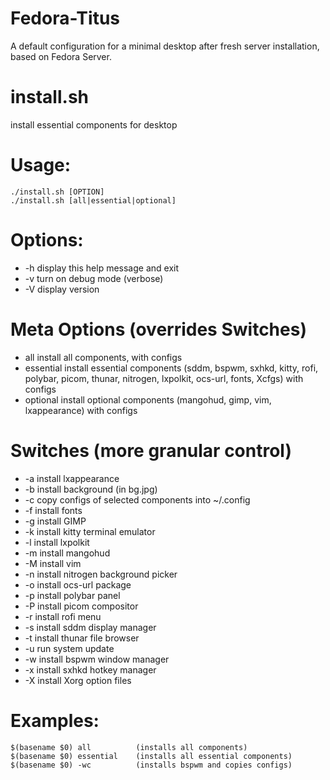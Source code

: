 # Fedora-Titus

A default configuration for a minimal desktop after fresh server installation, based on Fedora Server.

# install.sh

install essential components for desktop

# Usage:

    ./install.sh [OPTION] 
    ./install.sh [all|essential|optional] 

# Options:

- -h    display this help message and exit
- -v    turn on debug mode (verbose) 
- -V    display version 

# Meta Options (overrides Switches)

-  all       install all components, with configs 
-  essential install essential components (sddm, bspwm, sxhkd, kitty, rofi, 
            polybar, picom, thunar, nitrogen, lxpolkit, ocs-url, fonts, Xcfgs)
            with configs 
-  optional  install optional components (mangohud, gimp, vim, lxappearance) 
            with configs 

# Switches (more granular control) 

- -a    install lxappearance 
- -b    install background (in bg.jpg) 
- -c    copy configs of selected components into ~/.config 
- -f    install fonts
- -g    install GIMP
- -k    install kitty terminal emulator 
- -l    install lxpolkit 
- -m    install mangohud 
- -M    install vim 
- -n    install nitrogen background picker 
- -o    install ocs-url package 
- -p    install polybar panel 
- -P    install picom compositor 
- -r    install rofi menu 
- -s    install sddm display manager 
- -t    install thunar file browser 
- -u    run system update 
- -w    install bspwm window manager 
- -x    install sxhkd hotkey manager 
- -X    install Xorg option files

# Examples:

    $(basename $0) all          (installs all components) 
    $(basename $0) essential    (installs all essential components) 
    $(basename $0) -wc          (installs bspwm and copies configs) 
